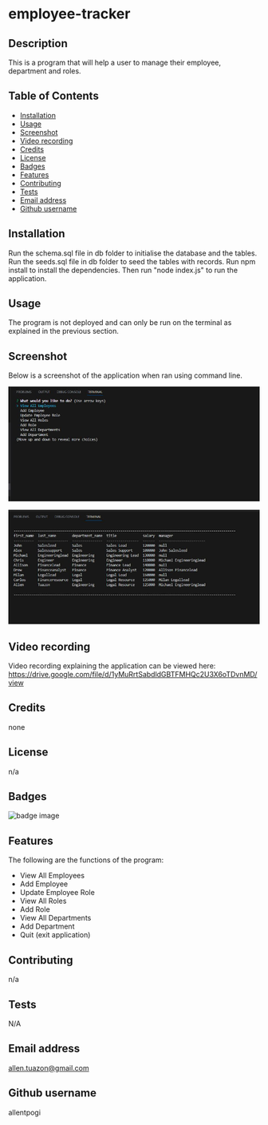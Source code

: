 # employee-tracker

## Description

This is a program that will help a user to manage their employee, department and roles.

## Table of Contents
- [Installation](#installation)
- [Usage](#usage)
- [Screenshot](#screenshot)
- [Video recording](#video-recording)
- [Credits](#credits)
- [License](#license)
- [Badges](#badges)
- [Features](#features)
- [Contributing](#contributing)
- [Tests](#tests)
- [Email address](#email-address)
- [Github username](#github-username)

## Installation
Run the schema.sql file in db folder to initialise the database and the tables.
Run the seeds.sql file in db folder to seed the tables with records.
Run npm install to install the dependencies. Then run "node index.js" to run the application.

## Usage
The program is not deployed and can only be run on the terminal as explained in the previous section.

## Screenshot

Below is a screenshot of the application when ran using command line.

![screenshot](./assets/note_tracker1.JPG)

![screenshot](./assets/note_tracker2.JPG)

## Video recording

Video recording explaining the application can be viewed here: https://drive.google.com/file/d/1yMuRrtSabdldGBTFMHQc2U3X6oTDvnMD/view


## Credits
none

## License
n/a

## Badges
![badge image](https://img.shields.io/github/languages/top/lernantino/badmath)

## Features
The following are the functions of the program:
- View All Employees
- Add Employee
- Update Employee Role
- View All Roles
- Add Role
- View All Departments
- Add Department
- Quit (exit application)

## Contributing
n/a

## Tests
N/A

## Email address
allen.tuazon@gmail.com

## Github username
allentpogi